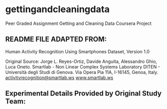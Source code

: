 # gettingandcleaningdata
Peer Graded Assignment Getting and Cleaning Data Coursera Project

## README FILE ADAPTED FROM:
Human Activity Recognition Using Smartphones Dataset, Version 1.0

Original Source:
Jorge L. Reyes-Ortiz, Davide Anguita, Alessandro Ghio, Luca Oneto.
Smartlab - Non Linear Complex Systems Laboratory
DITEN - Università degli Studi di Genova.
Via Opera Pia 11A, I-16145, Genoa, Italy.
activityrecognition@smartlab.ws
www.smartlab.ws

## Experimental Details Provided by Original Study Team:
